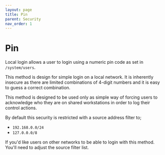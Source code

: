 ```yaml
---
layout: page
title: Pin
parent: Security
nav_order: 1
---
```


# Pin

Local login allows a user to login using a numeric pin code as set in `/system/users`.

This method is design for simple login on a local network. It is inherently insecure as there are limited combinations of 4-digit numbers and it is easy to guess a correct combination.

This method is designed to be used only as simple way of forcing users to acknowledge who they are on shared workstations in order to log their control actions.

By default this security is restricted with a source address filter to;

-   `192.168.0.0/24`
-   `127.0.0.0/8`

If you'd like users on other networks to be able to login with this method. You'll need to adjust the source filter list.
